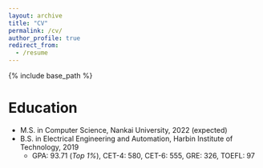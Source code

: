 ```yaml
---
layout: archive
title: "CV"
permalink: /cv/
author_profile: true
redirect_from:
  - /resume
---
```


{% include base_path %}

Education
======
* M.S. in Computer Science, Nankai University, 2022 (expected)
* B.S. in Electrical Engineering and Automation, Harbin Institute of Technology, 2019
  * GPA: 93.71 (_Top 1%_), CET-4: 580, CET-6: 555, GRE: 326, TOEFL: 97
